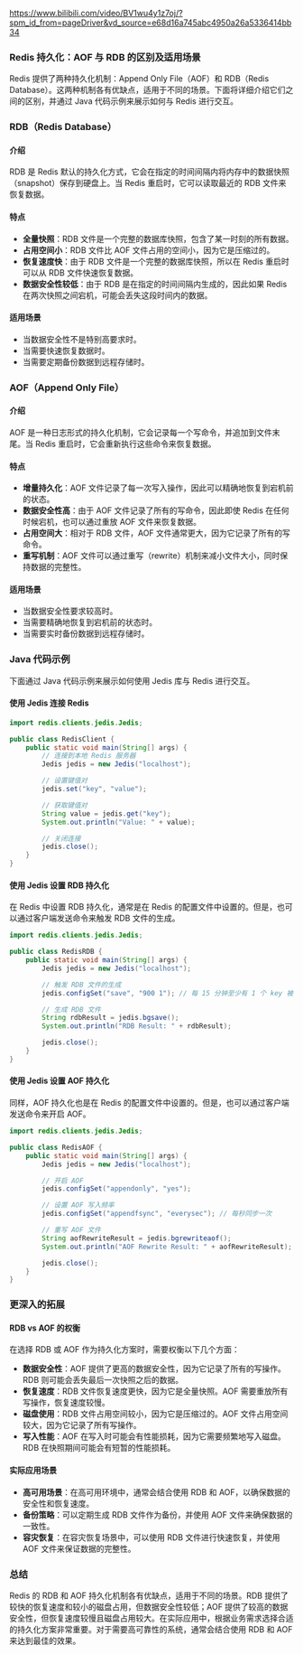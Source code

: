 https://www.bilibili.com/video/BV1wu4y1z7oj/?spm_id_from=pageDriver&vd_source=e68d16a745abc4950a26a5336414bb34

### Redis 持久化：AOF 与 RDB 的区别及适用场景

Redis 提供了两种持久化机制：Append Only File（AOF）和 RDB（Redis Database）。这两种机制各有优缺点，适用于不同的场景。下面将详细介绍它们之间的区别，并通过 Java 代码示例来展示如何与 Redis 进行交互。

### RDB（Redis Database）

#### 介绍

RDB 是 Redis 默认的持久化方式，它会在指定的时间间隔内将内存中的数据快照（snapshot）保存到硬盘上。当 Redis 重启时，它可以读取最近的 RDB 文件来恢复数据。

#### 特点

- **全量快照**：RDB 文件是一个完整的数据库快照，包含了某一时刻的所有数据。
- **占用空间小**：RDB 文件比 AOF 文件占用的空间小，因为它是压缩过的。
- **恢复速度快**：由于 RDB 文件是一个完整的数据库快照，所以在 Redis 重启时可以从 RDB 文件快速恢复数据。
- **数据安全性较低**：由于 RDB 是在指定的时间间隔内生成的，因此如果 Redis 在两次快照之间宕机，可能会丢失这段时间内的数据。

#### 适用场景

- 当数据安全性不是特别高要求时。
- 当需要快速恢复数据时。
- 当需要定期备份数据到远程存储时。

### AOF（Append Only File）

#### 介绍

AOF 是一种日志形式的持久化机制，它会记录每一个写命令，并追加到文件末尾。当 Redis 重启时，它会重新执行这些命令来恢复数据。

#### 特点

- **增量持久化**：AOF 文件记录了每一次写入操作，因此可以精确地恢复到宕机前的状态。
- **数据安全性高**：由于 AOF 文件记录了所有的写命令，因此即使 Redis 在任何时候宕机，也可以通过重放 AOF 文件来恢复数据。
- **占用空间大**：相对于 RDB 文件，AOF 文件通常更大，因为它记录了所有的写命令。
- **重写机制**：AOF 文件可以通过重写（rewrite）机制来减小文件大小，同时保持数据的完整性。

#### 适用场景

- 当数据安全性要求较高时。
- 当需要精确地恢复到宕机前的状态时。
- 当需要实时备份数据到远程存储时。

### Java 代码示例

下面通过 Java 代码示例来展示如何使用 Jedis 库与 Redis 进行交互。

#### 使用 Jedis 连接 Redis

```java
import redis.clients.jedis.Jedis;

public class RedisClient {
    public static void main(String[] args) {
        // 连接到本地 Redis 服务器
        Jedis jedis = new Jedis("localhost");

        // 设置键值对
        jedis.set("key", "value");

        // 获取键值对
        String value = jedis.get("key");
        System.out.println("Value: " + value);

        // 关闭连接
        jedis.close();
    }
}
```

#### 使用 Jedis 设置 RDB 持久化

在 Redis 中设置 RDB 持久化，通常是在 Redis 的配置文件中设置的。但是，也可以通过客户端发送命令来触发 RDB 文件的生成。

```java
import redis.clients.jedis.Jedis;

public class RedisRDB {
    public static void main(String[] args) {
        Jedis jedis = new Jedis("localhost");

        // 触发 RDB 文件的生成
        jedis.configSet("save", "900 1"); // 每 15 分钟至少有 1 个 key 被修改，则进行一次快照

        // 生成 RDB 文件
        String rdbResult = jedis.bgsave();
        System.out.println("RDB Result: " + rdbResult);

        jedis.close();
    }
}
```

#### 使用 Jedis 设置 AOF 持久化

同样，AOF 持久化也是在 Redis 的配置文件中设置的。但是，也可以通过客户端发送命令来开启 AOF。

```java
import redis.clients.jedis.Jedis;

public class RedisAOF {
    public static void main(String[] args) {
        Jedis jedis = new Jedis("localhost");

        // 开启 AOF
        jedis.configSet("appendonly", "yes");

        // 设置 AOF 写入频率
        jedis.configSet("appendfsync", "everysec"); // 每秒同步一次

        // 重写 AOF 文件
        String aofRewriteResult = jedis.bgrewriteaof();
        System.out.println("AOF Rewrite Result: " + aofRewriteResult);

        jedis.close();
    }
}
```

### 更深入的拓展

#### RDB vs AOF 的权衡

在选择 RDB 或 AOF 作为持久化方案时，需要权衡以下几个方面：

- **数据安全性**：AOF 提供了更高的数据安全性，因为它记录了所有的写操作。RDB 则可能会丢失最后一次快照之后的数据。
- **恢复速度**：RDB 文件恢复速度更快，因为它是全量快照。AOF 需要重放所有写操作，恢复速度较慢。
- **磁盘使用**：RDB 文件占用空间较小，因为它是压缩过的。AOF 文件占用空间较大，因为它记录了所有写操作。
- **写入性能**：AOF 在写入时可能会有性能损耗，因为它需要频繁地写入磁盘。RDB 在快照期间可能会有短暂的性能损耗。

#### 实际应用场景

- **高可用场景**：在高可用环境中，通常会结合使用 RDB 和 AOF，以确保数据的安全性和恢复速度。
- **备份策略**：可以定期生成 RDB 文件作为备份，并使用 AOF 文件来确保数据的一致性。
- **容灾恢复**：在容灾恢复场景中，可以使用 RDB 文件进行快速恢复，并使用 AOF 文件来保证数据的完整性。

### 总结

Redis 的 RDB 和 AOF 持久化机制各有优缺点，适用于不同的场景。RDB 提供了较快的恢复速度和较小的磁盘占用，但数据安全性较低；AOF 提供了较高的数据安全性，但恢复速度较慢且磁盘占用较大。在实际应用中，根据业务需求选择合适的持久化方案非常重要。对于需要高可靠性的系统，通常会结合使用 RDB 和 AOF 来达到最佳的效果。
